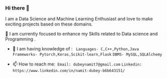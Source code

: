 ### Hi there 👋
 
 I am a Data Science and Machine Learning Enthusiast and love to make exciting projects based on these domains. 





 🔭 I am currently focused to enhance my Skills related to Data science and Programming .
- 🌱 I am having knowledge of : 
               ``` 
                Languages- C,C++,Python,Java 
                ```
                ```
                Frameworks- Pytorch,Keras,Scikit-learn,Flask
                ```
                ```
                DBMS- MySQL,SQLAlchemy
                ```
        




- 📫 How to reach me:``` Email: dubeynamit7@gmail.com```
```Linkedin: https://www.linkedin.com/in/namit-dubey-b6b643151/```
                      

